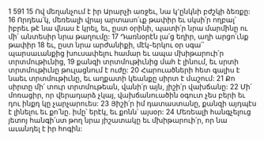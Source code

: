 1 591
15 Ով մեղանչում է իր Արարչի առջեւ, նա կ՚ընկնի բժշկի ձեռքը:
16 Որդեա՛կ, մեռեալի վրայ արտասո՛ւք թափիր եւ սկսի՛ր ողբալ՝ իբրեւ թէ նա վնաս է կրել, եւ, ըստ օրինի, պատի՛ր նրա մարմինը ու մի՛ անտեսիր նրա թաղումը:
17 Դառնօրէն լա՛ց եղիր, աղի արցո՛ւնք թափիր
18 եւ, ըստ նրա արժանիքի, մէկ-երկու օր սգա՛՝ պարսաւանքից խուսափելու համար եւ ապա մխիթարուի՛ր տրտմութիւնից,
19 քանզի տրտմութիւնից մահ է լինում, եւ սրտի տրտմութիւնը թուլացնում է ուժը:
20 Հարուածների հետ գալիս է նաեւ տրտմութիւնը, եւ աղքատի կեանքը սիրտ է մաշում:
21 Քո սիրտը մի՛ տուր տրտմութեան, վանի՛ր այն, յիշի՛ր վախճանը:
22 Մի՛ մոռացիր, որ վերադարձ չկայ, վախճանուածին օգուտ չես բերի եւ դու ինքդ կը չարչարուես:
23 Յիշի՛ր իմ դատաստանը, քանզի այդպէս է լինելու եւ քո՛նը. իմը՝ երէկ, եւ քոնն՝ այսօր:
24 Մեռեալի հանգչելուց յետոյ հանգի՛ստ թող նրա յիշատակը եւ մխիթարուի՛ր, որ նա աւանդել է իր հոգին:
